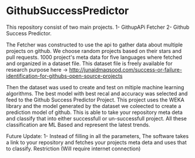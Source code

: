 # GithubSuccessPredictor

This repository consist of two main projects.
 1- GithupAPi Fetcher
 2- Github Success Predictor.
 
 The Fetcher was constructed to use the api to gather data about multiple projects on github. We choose random projects based on their stars and pull requests. 1000 project's meta data for five languages where fetched and organized in a dataset file. This dataset file is freely available for research purpose here -> http://junaidmaqsood.com/success-or-failure-identification-for-githubs-open-source-projects
 
 Then the dataset was used to create and test on mltiple machine learning algorithms. The best model with best recal and accuracy was selected and feed to the Github Success Predictor Project. This project uses the WEKA library and the model generated by the dataset we coleected to create a prediction model of github. This is able to take your repository meta deta and classify that into either successfull or un-successfull project. All these classification are ML Based and represent the latest trends.
 
 Future Update:
  1- Instead of filling in all the parameters, The software takes a link to your repository and fetches your projects meta deta and uses that to classify. Restriction (Will require internet connection)
